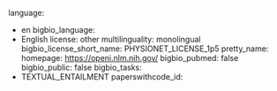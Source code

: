 language:
  - en
bigbio_language:
  - English
license: other
multilinguality: monolingual
bigbio_license_short_name: PHYSIONET_LICENSE_1p5
pretty_name:
homepage: https://openi.nlm.nih.gov/
bigbio_pubmed: false
bigbio_public: false
bigbio_tasks:
  - TEXTUAL_ENTAILMENT
paperswithcode_id:
